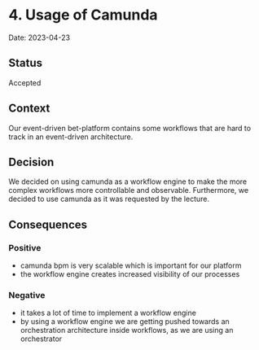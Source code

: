 # 4. Usage of Camunda

Date: 2023-04-23

## Status

Accepted

## Context

Our event-driven bet-platform contains some workflows that are hard to track in an event-driven architecture.

## Decision

We decided on using camunda as a workflow engine to make the more complex workflows more controllable and observable.
Furthermore, we decided to use camunda as it was requested by the lecture.

## Consequences

### Positive
- camunda bpm is very scalable which is important for our platform
- the workflow engine creates increased visibility of our processes
### Negative
- it takes a lot of time to implement a workflow engine
- by using a workflow engine we are getting pushed towards an orchestration architecture inside workflows, as we are using an orchestrator